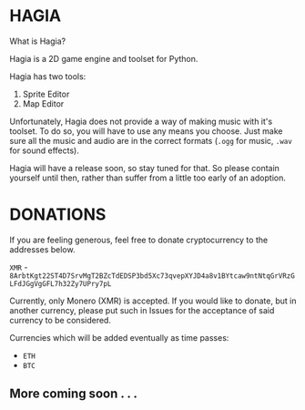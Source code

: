# HAGIA

What is Hagia?

Hagia is a 2D game engine and toolset for Python.

Hagia has two tools:

1. Sprite Editor
2. Map Editor

Unfortunately, Hagia does not provide a way of making music with it's toolset.
To do so, you will have to use any means you choose.
Just make sure all the music and audio are in the correct formats (`.ogg` for music, `.wav` for sound effects).

Hagia will have a release soon, so stay tuned for that.
So please contain yourself until then, rather than suffer from a little too early of an adoption.

# DONATIONS

If you are feeling generous, feel free to donate cryptocurrency to the addresses below.

`XMR` - `8ArbtKgt22ST4D7SrvMgT2BZcTdEDSP3bd5Xc73qvepXYJD4a8v1BYtcaw9ntNtqGrVRzGLFdJGgVgGFL7h32Zy7UPry7pL`

Currently, only Monero (XMR) is accepted.
If you would like to donate, but in another currency, please put such in Issues for the acceptance of said currency to be considered.

Currencies which will be added eventually as time passes:

- `ETH`
- `BTC`

## More coming soon . . .
